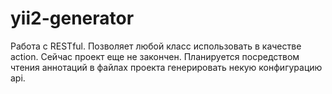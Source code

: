 yii2-generator
=====
Работа с RESTful. Позволяет любой класс использовать в качестве action.
Сейчас проект еще не закончен. Планируется посредством чтения аннотаций в файлах проекта
генерировать некую конфигурацию api. 

